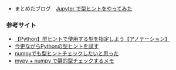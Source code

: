 - まとめたブログ　[Jupyter で型ヒントをやってみた](https://zenn.dev/megane_otoko/articles/080_test_jupyter)

### 参考サイト 
- [【Python】型ヒントで使用する型を指定しよう【アノテーション】](https://yumarublog.com/python/typehint/)
- [今更ながらPythonの型ヒントを試す](https://koh-sh.hatenablog.com/entry/2020/07/04/224716)
- [numpyでも型ヒントチェックしたいと思った](https://qiita.com/qython/items/1f7416bbb29f48a153bb)
- [mypy + numpy で静的型チェックするメモ](https://qiita.com/syoyo/items/40b7e0b76bbcf8722184)
